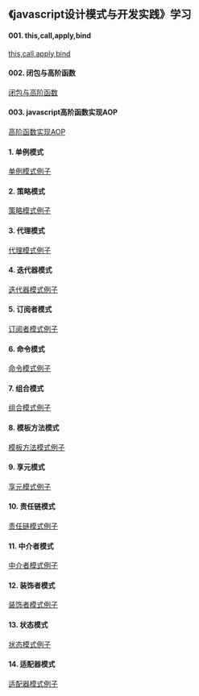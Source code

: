 ## 《javascript设计模式与开发实践》学习

#### 001. this,call,apply,bind
<a href='./design_pattern/00-this,call,apply,bind.html'>this,call,apply,bind</a>   

#### 002. 闭包与高阶函数
<a href='./design_pattern/00-闭包与高阶函数.html'>闭包与高阶函数</a>   

#### 003. javascript高阶函数实现AOP
<a href='./design_pattern/00-高阶函数实现AOP.html'>高阶函数实现AOP</a>   

#### 1. 单例模式
<a href='./design_pattern/01-singleton.html'>单例模式例子</a>   

#### 2. 策略模式   
<a href='./design_pattern/02-strategy.html'>策略模式例子</a>   

#### 3. 代理模式
<a href='./design_pattern/03-proxy.html'>代理模式例子</a>   

#### 4. 迭代器模式
<a href='./design_pattern/04-iterator.html'>迭代器模式例子</a>   

#### 5. 订阅者模式
<a href='./design_pattern/05-sub_pub.html'>订阅者模式例子</a>   

#### 6. 命令模式
<a href='./design_pattern/06-command.html'>命令模式例子</a>   

#### 7. 组合模式
<a href='./design_pattern/07-component.html'>组合模式例子</a>   

#### 8. 模板方法模式
<a href='./design_pattern/08-template-method.html'>模板方法模式例子</a>   

#### 9. 享元模式
<a href='./design_pattern/09-flyweight.html'>享元模式例子</a>   

#### 10. 责任链模式
<a href='./design_pattern/10-responsibility-chain.html'>责任链模式例子</a>   

#### 11. 中介者模式
<a href='./design_pattern/11-mediator.html'>中介者模式例子</a>   

#### 12. 装饰者模式
<a href='./design_pattern/12-decorator.html'>装饰者模式例子</a>   

#### 13. 状态模式
<a href='./design_pattern/13-state.html'>状态模式例子</a>   

#### 14. 适配器模式
<a href='./design_pattern/14-adaptor.html'>适配器模式例子</a>   
